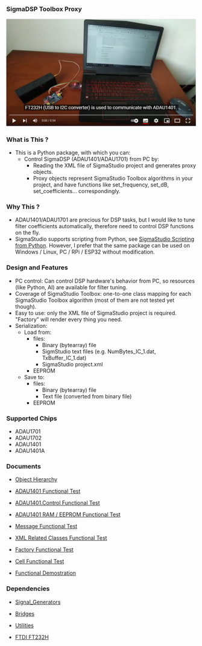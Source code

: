 ### SigmaDSP Toolbox Proxy

[![SigmaDSP PC Control Test](https://raw.githubusercontent.com/Wei1234c/SigmaDSP/master/jpgs/demo_equip_setup.png)](https://youtu.be/XHlZtDsa4oE)     


### What is This ?
- This is a Python package, with which you can:
    - Control SigmaDSP (ADAU1401/ADAU1701) from PC by:
        - Reading the XML file of SigmaStudio project and generates proxy objects.
        - Proxy objects represent SigmaStudio Toolbox algorithms in your project, and have functions like set_frequency, set_dB, set_coefficients... correspondingly.
        
        
### Why This ?
- ADAU1401/ADAU1701 are precious for DSP tasks, but I would like to tune filter coefficients automatically, therefore need to control DSP functions on the fly.
- SigmaStudio supports scripting from Python, see [SigmaStudio Scripting from Python](https://wiki.analog.com/resources/tools-software/sigmastudio/usingsigmastudio/scripting/python). However, I prefer that the same package can be used on Windows / Linux, PC / RPi / ESP32 without modification. 


### Design and Features  
- PC control: Can control DSP hardware's behavior from PC, so resources (like Python, AI) are available for filter tuning.
- Coverage of SigmaStudio Toolbox: one-to-one class mapping for each SigmaStudio Toolbox algorithm (most of them are not tested yet though).
- Easy to use: only the XML file of SigmaStudio project is required. "Factory" will render every thing you need.
- Serialization: 
    - Load from:  
        - files: 
            - Binary (bytearray) file
            - SigmStudio text files (e.g. NumBytes_IC_1.dat, TxBuffer_IC_1.dat)
            - SigmaStudio project.xml
        - EEPROM
    - Save to:   
        - files: 
            - Binary (bytearray) file
            - Text file (converted from binary file)
        - EEPROM  
        
		
### Supported Chips
- ADAU1701
- ADAU1702
- ADAU1401
- ADAU1401A


### Documents  

- [Object Hierarchy](https://wei1234c.blogspot.com/2022/03/sigmadsp-agents-object-hierarchy.html)  
 
- [ADAU1401 Functional Test](https://github.com/Wei1234c/SigmaDSP/blob/master/notebooks/Functional%20test/ADAU1401%20Functional%20Test.ipynb)  

- [ADAU1401.Control Functional Test](https://github.com/Wei1234c/SigmaDSP/blob/master/notebooks/Functional%20test/ADAU1401.Control%20Functional%20Test.ipynb)  

- [ADAU1401 RAM / EEPROM Functional Test](https://github.com/Wei1234c/SigmaDSP/blob/master/notebooks/Functional%20test/ADAU1401%20RAM%20EEPROM%20Functional%20Test.ipynb)  

- [Message Functional Test](https://github.com/Wei1234c/SigmaDSP/blob/master/notebooks/Functional%20test/Message%20Functional%20Test.ipynb)  

- [XML Related Classes Functional Test](https://github.com/Wei1234c/SigmaDSP/blob/master/notebooks/Functional%20test/XML%20Related%20Classes%20Functional%20Test.ipynb)  

- [Factory Functional Test](https://github.com/Wei1234c/SigmaDSP/blob/master/notebooks/Functional%20test/Factory%20Functional%20Test.ipynb)  

- [Cell Functional Test](https://github.com/Wei1234c/SigmaDSP/blob/master/notebooks/Functional%20test/Cell%20Functional%20Test.ipynb)  

- [Functional Demostration](https://github.com/Wei1234c/SigmaDSP/blob/master/notebooks/Functional%20test/Functional%20Demostration.ipynb) 


### Dependencies

- [Signal_Generators](https://github.com/Wei1234c/Signal_Generators)  

- [Bridges](https://github.com/Wei1234c/Bridges)  

- [Utilities](https://github.com/Wei1234c/Utilities)

- [FTDI FT232H](https://www.google.com/search?q=ftdi+ft232h&sxsrf=APq-WBvh8jByLE89c5v9AHCrUAZXqxOAmA:1646325613903&source=lnms&tbm=isch&sa=X&ved=2ahUKEwjCrZrrsKr2AhVL05QKHeoaD4gQ_AUoAXoECAEQAw&biw=1396&bih=585&dpr=1.38)  
